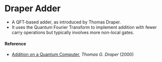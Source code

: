 # Draper Adder

* A QFT-based adder, as introduced by Thomas Draper.
* It uses the Quantum Fourier Transform to implement addition with fewer carry operations but typically involves more non-local gates.

#### Reference

* [Addition on a Quantum Computer](https://arxiv.org/abs/quant-ph/0008033), *Thomas G. Draper* (2000)